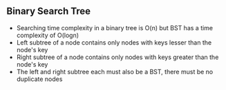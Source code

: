 ## Binary Search Tree


- Searching time complexity in a binary tree is O(n) but BST has a time complexity of O(logn)
- Left subtree of a node contains only nodes with keys lesser than the node's key
- Right subtree of a node contains only nodes with keys greater than the node's key
- The left and right subtree each must also be a BST, there must be no duplicate nodes


